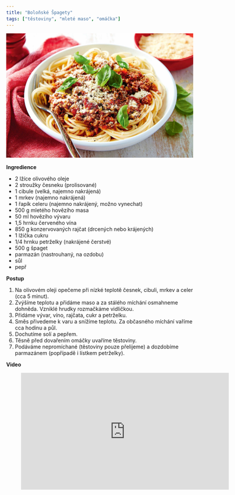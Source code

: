 ```yaml
---
title: "Boloňské Špagety"
tags: ["těstoviny", "mleté maso", "omáčka"]
---
```


![bananove livance](./images/bolonske.jpeg)

**Ingredience**

- 2 lžíce olivového oleje
- 2 stroužky česneku (prolisované)
- 1 cibule (velká, najemno nakrájená)
- 1 mrkev (najemno nakrájená)
- 1 řapík celeru (najemno nakrájený, možno vynechat)
- 500 g mletého hovězího masa
- 50 ml hovězího vývaru
- 1,5 hrnku červeného vína
- 850 g konzervovaných rajčat (drcených nebo krájených)
- 1 lžička cukru
- 1/4 hrnku petrželky (nakrájené čerstvé)
- 500 g špaget
- parmazán (nastrouhaný, na ozdobu)
- sůl
- pepř

**Postup**

1. Na olivovém oleji opečeme při nízké teplotě česnek, cibuli, mrkev a celer (cca 5 minut).
2. Zvýšíme teplotu a přidáme maso a za stálého míchání osmahneme dohněda. Vzniklé hrudky rozmačkáme vidličkou.
3. Přidáme vývar, víno, rajčata, cukr a petrželku.
4. Směs přivedeme k varu a snížíme teplotu. Za občasného míchání vaříme cca hodinu a půl.
5. Dochutíme solí a pepřem.
6. Těsně před dovařením omáčky uvaříme těstoviny.
7. Podáváme nepromíchané (těstoviny pouze přelijeme) a dozdobíme parmazánem (popřípadě i lístkem petrželky).

**Video**

<figure class="video_container">
  <iframe width="560" height="315" src="https://www.youtube.com/embed/EOKWf2Sn0A0" frameborder="0" allow="accelerometer; autoplay; encrypted-media; gyroscope; picture-in-picture" allowfullscreen></iframe>
</figure>
